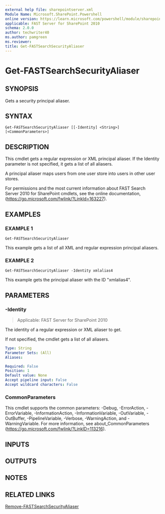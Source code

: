 ```yaml
---
external help file: sharepointserver.xml
Module Name: Microsoft.SharePoint.Powershell
online version: https://learn.microsoft.com/powershell/module/sharepoint-server/get-fastsearchsecurityaliaser
applicable: FAST Server for SharePoint 2010
schema: 2.0.0
author: techwriter40
ms.author: pamgreen
ms.reviewer:
title: Get-FASTSearchSecurityAliaser
---
```


# Get-FASTSearchSecurityAliaser

## SYNOPSIS
Gets a security principal aliaser.

## SYNTAX

```
Get-FASTSearchSecurityAliaser [[-Identity] <String>] [<CommonParameters>]
```

## DESCRIPTION
This cmdlet gets a regular expression or XML principal aliaser.
If the Identity parameter is not specified, it gets a list of all aliasers.

A principal aliaser maps users from one user store into users in other user stores.

For permissions and the most current information about FAST Search Server 2010 for SharePoint cmdlets, see the online documentation, (https://go.microsoft.com/fwlink/?LinkId=163227).

## EXAMPLES

### EXAMPLE 1
```
Get-FASTSearchSecurityAliaser
```

This example gets a list of all XML and regular expression principal aliasers.

### EXAMPLE 2
```
Get-FASTSearchSecurityAliaser -Identity xmlalias4
```

This example gets the principal aliaser with the ID "xmlalias4".

## PARAMETERS

### -Identity

> Applicable: FAST Server for SharePoint 2010

The identity of a regular expression or XML aliaser to get.

If not specified, the cmdlet gets a list of all aliasers.

```yaml
Type: String
Parameter Sets: (All)
Aliases:

Required: False
Position: 1
Default value: None
Accept pipeline input: False
Accept wildcard characters: False
```

### CommonParameters
This cmdlet supports the common parameters: -Debug, -ErrorAction, -ErrorVariable, -InformationAction, -InformationVariable, -OutVariable, -OutBuffer, -PipelineVariable, -Verbose, -WarningAction, and -WarningVariable. For more information, see about_CommonParameters (https://go.microsoft.com/fwlink/?LinkID=113216).

## INPUTS

## OUTPUTS

## NOTES

## RELATED LINKS

[Remove-FASTSearchSecurityAliaser](Remove-FASTSearchSecurityAliaser.md)

